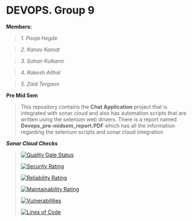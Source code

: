 # DEVOPS. Group 9

**Members:** 

>_1. Pooja Hegde_

>_2. Kanav Kamat_

>_3. Sohan Kulkarni_

>_4. Rakesh Aithal_

>_5. Zaid Tergaon_
 
 
**Pre Mid Sem**

> This repository contains the **Chat Application** project that is integrated with sonar cloud and also has automation scripts that are written using the selenium web drivers.
> There is a report named **Devops_pre-midsem_report.PDF** which has all the information regarding the selenium scripts and sonar cloud integration

**_Sonar Cloud Checks_**

>[![Quality Gate Status](https://sonarcloud.io/api/project_badges/measure?project=PoojaHegde99_Devops&metric=alert_status)](https://sonarcloud.io/summary/new_code?id=PoojaHegde99_Devops)  
>
>[![Security Rating](https://sonarcloud.io/api/project_badges/measure?project=PoojaHegde99_Devops&metric=security_rating)](https://sonarcloud.io/summary/new_code?id=PoojaHegde99_Devops) 
>
>[![Reliability Rating](https://sonarcloud.io/api/project_badges/measure?project=PoojaHegde99_Devops&metric=reliability_rating)](https://sonarcloud.io/summary/new_code?id=PoojaHegde99_Devops)  
>
>[![Maintainability Rating](https://sonarcloud.io/api/project_badges/measure?project=PoojaHegde99_Devops&metric=sqale_rating)](https://sonarcloud.io/summary/new_code?id=PoojaHegde99_Devops)  
>
>[![Vulnerabilities](https://sonarcloud.io/api/project_badges/measure?project=PoojaHegde99_Devops&metric=vulnerabilities)](https://sonarcloud.io/summary/new_code?id=PoojaHegde99_Devops) 
>
>[![Lines of Code](https://sonarcloud.io/api/project_badges/measure?project=PoojaHegde99_Devops&metric=ncloc)](https://sonarcloud.io/summary/new_code?id=PoojaHegde99_Devops)
